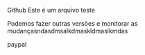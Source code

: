 Github
Este é um arquivo teste

Podemos fazer outras versões e monitorar as mudançasndasdmsalkdmaskldmaslkmdas

paypal

